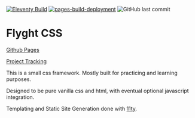 [![Eleventy Build](https://github.com/Donahuec/flyght-css/actions/workflows/eleventy_build.yml/badge.svg)](https://github.com/Donahuec/flyght-css/actions/workflows/eleventy_build.yml)
[![pages-build-deployment](https://github.com/Donahuec/flyght-css/actions/workflows/pages/pages-build-deployment/badge.svg)](https://github.com/Donahuec/flyght-css/actions/workflows/pages/pages-build-deployment)
![GitHub last commit](https://img.shields.io/github/last-commit/donahuec/flyght-css)

# Flyght CSS
[Github Pages](https://donahuec.github.io/flyght-css/)


[Project Tracking](https://github.com/users/Donahuec/projects/6)

This is a small css framework. Mostly built for practicing and learning purposes.

Designed to be pure vanilla css and html, with eventual optional javascript integration.

Templating and Static Site Generation done with [11ty](https://www.11ty.dev/).


